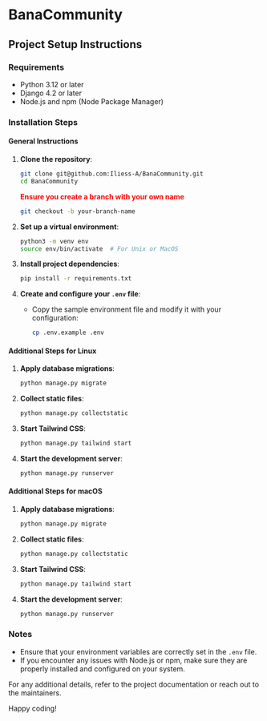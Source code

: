 # BanaCommunity

## Project Setup Instructions

### Requirements

- Python 3.12 or later
- Django 4.2 or later
- Node.js and npm (Node Package Manager)

### Installation Steps

#### General Instructions

1. **Clone the repository**:
    ```sh
    git clone git@github.com:Iliess-A/BanaCommunity.git
    cd BanaCommunity
    ```
    **<span style="color:red">Ensure you create a branch with your own name</span>**

    ```sh
    git checkout -b your-branch-name
    ```

2. **Set up a virtual environment**:
    ```sh
    python3 -m venv env
    source env/bin/activate  # For Unix or MacOS
    ```

3. **Install project dependencies**:
    ```sh
    pip install -r requirements.txt
    ```

4. **Create and configure your `.env` file**:
    - Copy the sample environment file and modify it with your configuration:
      ```sh
      cp .env.example .env
      ```

#### Additional Steps for Linux

1. **Apply database migrations**:
    ```sh
    python manage.py migrate
    ```

2. **Collect static files**:
    ```sh
    python manage.py collectstatic
    ```

3. **Start Tailwind CSS**:
    ```sh
    python manage.py tailwind start
    ```

4. **Start the development server**:
    ```sh
    python manage.py runserver
    ```

#### Additional Steps for macOS

1. **Apply database migrations**:
    ```sh
    python manage.py migrate
    ```

2. **Collect static files**:
    ```sh
    python manage.py collectstatic
    ```

3. **Start Tailwind CSS**:
    ```sh
    python manage.py tailwind start
    ```

4. **Start the development server**:
    ```sh
    python manage.py runserver
    ```

### Notes

- Ensure that your environment variables are correctly set in the `.env` file.
- If you encounter any issues with Node.js or npm, make sure they are properly installed and configured on your system.

For any additional details, refer to the project documentation or reach out to the maintainers.

Happy coding!
